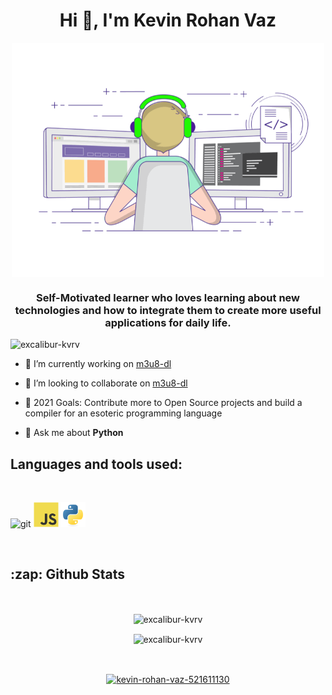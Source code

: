 <h1 align="center">Hi 👋, I'm Kevin Rohan Vaz</h1>
<p align="center"><img src="techguy.gif"align="center" width="500"/></p>
<h3 align="center">Self-Motivated learner who loves learning about new technologies and how to integrate them to create more useful applications for daily life.</h3>

<p align="left"> <img src="https://komarev.com/ghpvc/?username=excalibur-kvrv" alt="excalibur-kvrv" /> </p>

- 🔭 I’m currently working on [m3u8-dl](https://github.com/excalibur-kvrv/m3u8-dl)

- 👯 I’m looking to collaborate on [m3u8-dl](https://github.com/excalibur-kvrv/m3u8-dl)

- 🥅 2021 Goals: Contribute more to Open Source projects and build a compiler for an esoteric programming language 

- 💬 Ask me about **Python**



<h2> Languages and tools used: </h2>
<br/>
<p align="left"><img src="https://www.vectorlogo.zone/logos/git-scm/git-scm-icon.svg" alt="git" width="40" height="40"/> <img src="https://raw.githubusercontent.com/devicons/devicon/master/icons/javascript/javascript-original.svg" alt="javascript" width="40" height="40"/> <img src="https://raw.githubusercontent.com/devicons/devicon/master/icons/python/python-original.svg" alt="python" width="40" height="40"/></p>

</p>
<br/>

<h2>:zap: Github Stats </h2>
<br/>
<p align="center">
  <img align="center" src="https://github-readme-stats.vercel.app/api/top-langs/?username=excalibur-kvrv&layout=compact&hide=html&theme=radical" alt="excalibur-kvrv" />
</p>

<p align="center">
  <img align="center" src="https://github-readme-stats.vercel.app/api?username=excalibur-kvrv&show_icons=true&theme=radical" alt="excalibur-kvrv" />
</p>

<br/>
<p align="center">
<a href="https://linkedin.com/in/kevin-rohan-vaz-521611130" target="blank"><img align="center" src="https://cdn.jsdelivr.net/npm/simple-icons@3.0.1/icons/linkedin.svg" alt="kevin-rohan-vaz-521611130" height="30" width="30" /></a>
</p>
